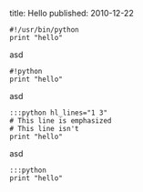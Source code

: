 title: Hello
published: 2010-12-22

    #!/usr/bin/python
    print "hello"

asd

    #!python
    print "hello"

asd

    :::python hl_lines="1 3"
    # This line is emphasized
    # This line isn't
    print "hello"

asd

    :::python
    print "hello"